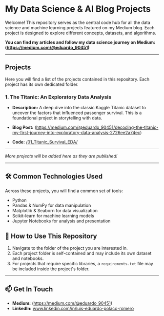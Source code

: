 # My Data Science & AI Blog Projects

Welcome! This repository serves as the central code hub for all the data science and machine learning projects featured on my Medium blog. Each project is designed to explore different concepts, datasets, and algorithms.

**You can find my articles and follow my data science journey on Medium:**
**(https://medium.com/@eduardo_90451)**

---

## Projects

Here you will find a list of the projects contained in this repository. Each project has its own dedicated folder.

### 1. The Titanic: An Exploratory Data Analysis
* **Description:** A deep dive into the classic Kaggle Titanic dataset to uncover the factors that influenced passenger survival. This is a foundational project in storytelling with data.
* **Blog Post:** (https://medium.com/@eduardo_90451/decoding-the-titanic-my-first-journey-into-exploratory-data-analysis-2726ee2a74ec) 

* **Code:** [/01_Titanic_Survival_EDA/](https://github.com/WafleraVertical/Blog-AI-Proyectos/tree/main/01_Titanic_Survival_EDA)

---
*More projects will be added here as they are published!*

---

## 🛠️ Common Technologies Used
Across these projects, you will find a common set of tools:
* Python
* Pandas & NumPy for data manipulation
* Matplotlib & Seaborn for data visualization
* Scikit-learn for machine learning models
* Jupyter Notebooks for analysis and presentation

## 🚀 How to Use This Repository
1.  Navigate to the folder of the project you are interested in.
2.  Each project folder is self-contained and may include its own dataset and notebooks.
3.  For projects that require specific libraries, a `requirements.txt` file may be included inside the project's folder.

---
## 📫 Get In Touch
* **Medium:** (https://medium.com/@eduardo_90451)
* **LinkedIn:** www.linkedin.com/in/luis-eduardo-polaco-romero
